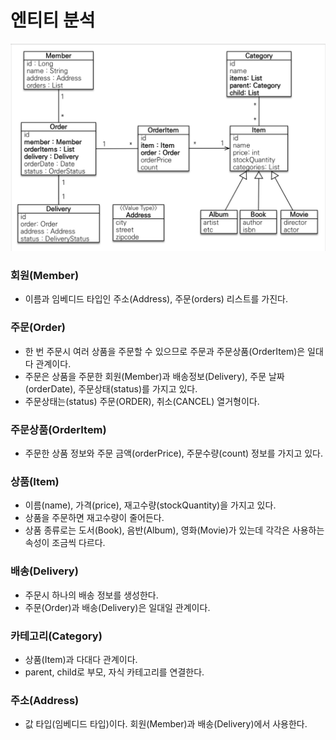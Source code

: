 # 엔티티 분석
![Entity](Entity.jpeg)
### 회원(Member) 
- 이름과 임베디드 타입인 주소(Address), 주문(orders) 리스트를 가진다.
### 주문(Order)
- 한 번 주문시 여러 상품을 주문할 수 있으므로 주문과 주문상품(OrderItem)은 일대다 관계이다.
- 주문은 상품을 주문한 회원(Member)과 배송정보(Delivery), 주문 날짜(orderDate), 주문상태(status)를 가지고 있다.
- 주문상태는(status) 주문(ORDER), 취소(CANCEL) 열거형이다.
### 주문상품(OrderItem)
- 주문한 상품 정보와 주문 금액(orderPrice), 주문수량(count) 정보를 가지고 있다.
### 상품(Item)
- 이름(name), 가격(price), 재고수량(stockQuantity)을 가지고 있다.
- 상품을 주문하면 재고수량이 줄어든다.
- 상품 종류로는 도서(Book), 음반(Album), 영화(Movie)가 있는데 각각은 사용하는 속성이 조금씩 다르다.
### 배송(Delivery)
- 주문시 하나의 배송 정보를 생성한다.
- 주문(Order)과 배송(Delivery)은 일대일 관계이다.
### 카테고리(Category)
- 상품(Item)과 다대다 관계이다.
- parent, child로 부모, 자식 카테고리를 연결한다.
### 주소(Address)
- 값 타입(임베디드 타입)이다. 회원(Member)과 배송(Delivery)에서 사용한다.

